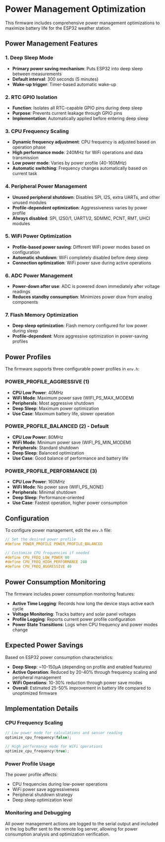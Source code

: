 # Power Management Optimization

This firmware includes comprehensive power management optimizations to maximize battery life for the ESP32 weather station.

## Power Management Features

### 1. Deep Sleep Mode
- **Primary power saving mechanism**: Puts ESP32 into deep sleep between measurements
- **Default interval**: 300 seconds (5 minutes)
- **Wake-up trigger**: Timer-based automatic wake-up

### 2. RTC GPIO Isolation
- **Function**: Isolates all RTC-capable GPIO pins during deep sleep
- **Purpose**: Prevents current leakage through GPIO pins
- **Implementation**: Automatically applied before entering deep sleep

### 3. CPU Frequency Scaling
- **Dynamic frequency adjustment**: CPU frequency is adjusted based on operation phase
- **High performance mode**: 240MHz for WiFi operations and data transmission
- **Low power mode**: Varies by power profile (40-160MHz)
- **Automatic switching**: Frequency changes automatically based on current task

### 4. Peripheral Power Management
- **Unused peripheral shutdown**: Disables SPI, I2S, extra UARTs, and other unused modules
- **Profile-dependent optimization**: Aggressiveness varies by power profile
- **Always disabled**: SPI, I2S0/1, UART1/2, SDMMC, PCNT, RMT, UHCI modules

### 5. WiFi Power Optimization
- **Profile-based power saving**: Different WiFi power modes based on configuration
- **Automatic shutdown**: WiFi completely disabled before deep sleep
- **Connection optimization**: WiFi power save during active operations

### 6. ADC Power Management
- **Power-down after use**: ADC is powered down immediately after voltage readings
- **Reduces standby consumption**: Minimizes power draw from analog components

### 7. Flash Memory Optimization
- **Deep sleep optimization**: Flash memory configured for low power during sleep
- **Profile-dependent**: More aggressive optimization in power-saving profiles

## Power Profiles

The firmware supports three configurable power profiles in `env.h`:

### POWER_PROFILE_AGGRESSIVE (1)
- **CPU Low Power**: 40MHz
- **WiFi Mode**: Maximum power save (WIFI_PS_MAX_MODEM)
- **Peripherals**: Most aggressive shutdown
- **Deep Sleep**: Maximum power optimization
- **Use Case**: Maximum battery life, slower operation

### POWER_PROFILE_BALANCED (2) - Default
- **CPU Low Power**: 80MHz
- **WiFi Mode**: Minimum power save (WIFI_PS_MIN_MODEM)
- **Peripherals**: Standard shutdown
- **Deep Sleep**: Balanced optimization
- **Use Case**: Good balance of performance and battery life

### POWER_PROFILE_PERFORMANCE (3)
- **CPU Low Power**: 160MHz
- **WiFi Mode**: No power save (WIFI_PS_NONE)
- **Peripherals**: Minimal shutdown
- **Deep Sleep**: Performance-oriented
- **Use Case**: Fastest operation, higher power consumption

## Configuration

To configure power management, edit the `env.h` file:

```c
// Set the desired power profile
#define POWER_PROFILE POWER_PROFILE_BALANCED

// Customize CPU frequencies if needed
#define CPU_FREQ_LOW_POWER 80
#define CPU_FREQ_HIGH_PERFORMANCE 240
#define CPU_FREQ_AGGRESSIVE 40
```

## Power Consumption Monitoring

The firmware includes power consumption monitoring features:

- **Active Time Logging**: Records how long the device stays active each cycle
- **Voltage Monitoring**: Tracks battery and solar panel voltages
- **Profile Logging**: Reports current power profile configuration
- **Power State Transitions**: Logs when CPU frequency and power modes change

## Expected Power Savings

Based on ESP32 power consumption characteristics:

- **Deep Sleep**: ~10-150µA (depending on profile and enabled features)
- **Active Operation**: Reduced by 20-40% through frequency scaling and peripheral management
- **WiFi Operations**: 10-30% reduction through power save modes
- **Overall**: Estimated 25-50% improvement in battery life compared to unoptimized firmware

## Implementation Details

### CPU Frequency Scaling
```c
// Low power mode for calculations and sensor reading
optimize_cpu_frequency(false);

// High performance mode for WiFi operations
optimize_cpu_frequency(true);
```

### Power Profile Usage
The power profile affects:
- CPU frequencies during low-power operations
- WiFi power save aggressiveness
- Peripheral shutdown strategy
- Deep sleep optimization level

### Monitoring and Debugging
All power management actions are logged to the serial output and included in the log buffer sent to the remote log server, allowing for power consumption analysis and optimization verification.